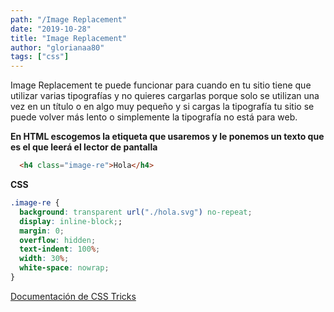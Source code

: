 ```yaml
---
path: "/Image Replacement"
date: "2019-10-28"
title: "Image Replacement"
author: "glorianaa80"
tags: ["css"]
---
```


Image Replacement te puede funcionar para cuando en tu sitio tiene que utilizar varias tipografías y no quieres cargarlas porque solo se utilizan una vez  en un título o en algo muy pequeño y si cargas la tipografía tu sitio se puede volver más lento o simplemente la tipografía no está para web.

**En HTML escogemos la etiqueta que usaremos y le ponemos un texto que es el que leerá el lector de pantalla**

```html
  <h4 class="image-re">Hola</h4>
```

**CSS**

```css
.image-re {
  background: transparent url("./hola.svg") no-repeat;
  display: inline-block;;
  margin: 0; 
  overflow: hidden;
  text-indent: 100%;
  width: 30%;
  white-space: nowrap;
}

```
[Documentación de CSS Tricks](https://css-tricks.com/the-image-replacement-museum/)